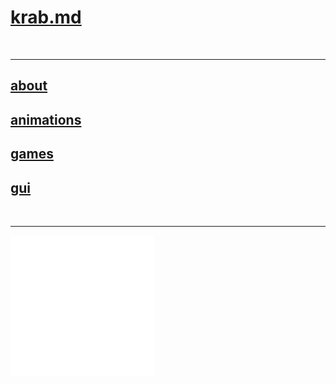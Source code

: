 # [krab.md](./index.html)
<br>

---
## [about](about.html)
## [animations](animations.html)
## [games](games.html)
## [gui](gui.html)

<br>

---

<a class="social-logo" href="https://github.com/KrabCode"><img class="social-logo" src="./assets/github-mark-white.png" alt=""/></a>
